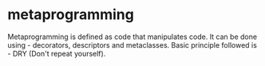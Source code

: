 # metaprogramming
Metaprogramming is defined as code that manipulates code. It can be done using - decorators, descriptors and metaclasses.
Basic principle followed is - DRY (Don't repeat yourself).
